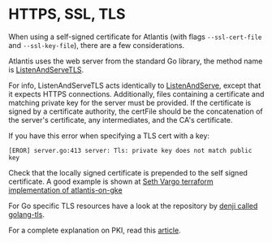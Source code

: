 # HTTPS, SSL, TLS

When using a self-signed certificate for Atlantis (with flags `--ssl-cert-file` and `--ssl-key-file`),
there are a few considerations.

Atlantis uses the web server from the standard Go library, 
the method name is [ListenAndServeTLS](https://golang.org/pkg/net/http/#ListenAndServeTLS).

For info, ListenAndServeTLS acts identically to [ListenAndServe](https://golang.org/pkg/net/http/#ListenAndServe),
except that it expects HTTPS connections. 
Additionally, files containing a certificate and matching private key for the server must be provided. 
If the certificate is signed by a certificate authority, 
the certFile should be the concatenation of the server's certificate, any intermediates, and the CA's certificate. 

If you have this error when specifying a TLS cert with a key: 
```
[EROR] server.go:413 server: Tls: private key does not match public key
```

Check that the locally signed certificate is prepended to the self signed certificate.
A good example is shown at [Seth Vargo terraform implementation of atlantis-on-gke](https://github.com/sethvargo/atlantis-on-gke/blob/master/terraform/tls.tf#L64)

For Go specific TLS resources have a look at the repository by [denji called golang-tls](https://github.com/denji/golang-tls).

For a complete explanation on PKI, read this [article](https://smallstep.com/blog/everything-pki.html).


